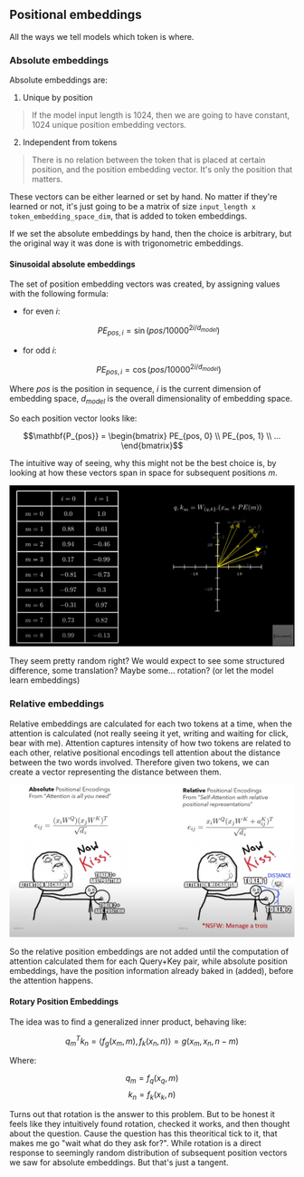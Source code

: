## Positional embeddings
All the ways we tell models which token is where.

### Absolute embeddings
Absolute embeddings are:
1. Unique by position
>If the model input length is 1024, then we are going to have constant, 1024 unique position embedding vectors.
2. Independent from tokens
>There is no relation between the token that is placed at certain position, and the position embedding vector. It's only the position that matters.

These vectors can be either learned or set by hand. No matter if they're learned or not, it's just going to be a matrix of size `input_length x token_embedding_space_dim`, that is added to token embeddings. 

If we set the absolute embeddings by hand, then the choice is arbitrary, but the original way it was done is with trigonometric embeddings. 

#### Sinusoidal absolute embeddings 

The set of position embedding vectors was created, by assigning values with the following formula:

- for even $i$:
  
  $$PE_{pos, i}=\sin(pos/10000^{2i/d_{model}})$$

- for odd $i$:

  $$PE_{pos, i}=\cos(pos/10000^{2i/d_{model}})$$

Where $pos$ is the position in sequence, $i$ is the current dimension of embedding space, $d_{model}$ is the overall dimensionality of embedding space. 

So each position vector looks like:

$$\mathbf{P_{pos}} = \begin{bmatrix} PE_{pos, 0} \\ PE_{pos, 1} \\ ... \end{bmatrix}$$

The intuitive way of seeing, why this might not be the best choice is, by looking at how these vectors span in space for subsequent positions $m$.

![alt text](images/problemwithabsoluteembeddings.png)

They seem pretty random right? We would expect to see some structured difference, some translation? Maybe some... rotation? (or let the model learn embeddings)

### Relative embeddings 

Relative embeddings are calculated for each two tokens at a time, when the attention is calculated (not really seeing it yet, writing and waiting for click, bear with me). Attention captures intensity of how two tokens are related to each other, relative positional encodings tell attention about the distance between the two words involved. Therefore given two tokens, we can create a vector representing the distance between them. 

![alt text](images/relativepositionembeddings.png)

So the relative position embeddings are not added until the computation of attention calculated them for each Query+Key pair, while absolute position embeddings, have the position information already baked in (added), before the attention happens. 

#### Rotary Position Embeddings

The idea was to find a generalized inner product, behaving like:

$$q_m^Tk_n = \langle f_g(x_m, m), f_k(x_n, n)\rangle = g(x_m, x_n, n-m)$$

Where:

$$q_m=f_q(x_q, m)$$
$$k_n=f_k(x_k, n)$$

Turns out that rotation is the answer to this problem. But to be honest it feels like they intuitively found rotation, checked it works, and then thought about the question. Cause the question has this theoritical tick to it, that makes me go "wait what do they ask for?". While rotation is a direct response to seemingly random distribution of subsequent position vectors we saw for absolute embeddings. But that's just a tangent.



